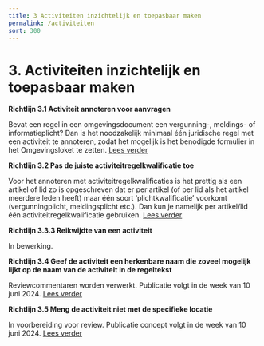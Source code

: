```yaml
---
title: 3 Activiteiten inzichtelijk en toepasbaar maken
permalink: /activiteiten
sort: 300
---
```


# 3. Activiteiten inzichtelijk en toepasbaar maken

**Richtlijn 3.1 Activiteit annoteren voor aanvragen**

Bevat een regel in een omgevingsdocument een vergunning-, meldings- of informatieplicht? Dan is het noodzakelijk minimaal één juridische regel met een activiteit te annoteren, zodat het mogelijk is het benodigde formulier in het Omgevingsloket te zetten. [Lees verder](Richtlijn_3.1.md) 

**Richtlijn 3.2 Pas de juiste activiteitregelkwalificatie toe**

Voor het annoteren met activiteitregelkwalificaties is het prettig als een artikel of lid zo is opgeschreven dat er per artikel (of per lid als het artikel meerdere leden heeft) maar één soort ‘plichtkwalificatie’ voorkomt (vergunningplicht, meldingsplicht etc.). Dan kun je namelijk per artikel/lid één activiteitregelkwalificatie gebruiken. [Lees verder](Richtlijn_3.2.md) 

**Richtlijn 3.3.3 Reikwijdte van een activiteit**

In bewerking. 

**Richtlijn 3.4 Geef de activiteit een herkenbare naam die zoveel mogelijk lijkt op de naam van de activiteit in de regeltekst**

Reviewcommentaren worden verwerkt. Publicatie volgt in de week van 10 juni 2024. [Lees verder](Richtlijn_3.4.md)

**Richtlijn 3.5 Meng de activiteit niet met de specifieke locatie**

In voorbereiding voor review. Publicatie concept volgt in de week van 10 juni 2024. [Lees verder](Richtlijn_3.5.md)
